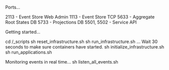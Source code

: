 
Ports...

2113 - Event Store Web Admin
1113 - Event Store TCP
5633 - Aggregate Root States DB
5733 - Projections DB
5501, 5502 - Service API


Getting started...

cd /_scripts
sh reset_infrastructure.sh
sh run_infrastructure.sh
... Wait 30 seconds to make sure containers have started.
sh initialize_infrastructure.sh
sh run_applications.sh

Monitoring events in real time...
sh listen_all_events.sh